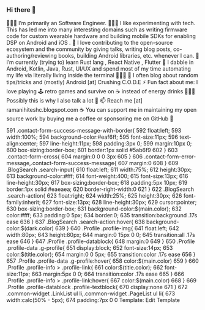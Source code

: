 ### Hi there 👋

<!--
**RamaniHiteshc/RamaniHiteshc** is a ✨ _special_ ✨ repository because its `README.md` (this file) appears on your GitHub profile.

Here are some ideas to get you started
-->
👨🏻‍💻  I’m primarily an Software Engineer.
👨🏻‍🔬  I like experimenting with tech. This has led me into many interesting domains such as writing firmware code for custom wearable hardware and building mobile SDKs for enabling DSP on Android and iOS .
🤗  I love contributing to the open-source ecosystem and the community by giving talks, writing blog posts, co-authoring/reviewing books, building Android libraries, etc. whenever I can.
🌱  I’m currently (trying to) learn Rust lang , React Native , Flutter 
💬  I dabble in Android, Kotlin, Java, Rust, UI/UX and spend most of my time automating my life via literally living inside the terminal 🤷🏻‍♂️
📝  I often blog about random tips/tricks and (mostly) Android [at] Crushing C.O.D.E
⚡️  Fun fact about me: I love playing 🕹 retro games and survive on ☕️ instead of energy drinks 🙇🏻‍♂️  Possibly this is why I also talk a lot 🤔
📫  Reach me [at] ramanihiteshc.blogspot.com
☕️  You can support me in maintaining my open source work by buying me a coffee or sponsoring me on GitHub 🤗


591
 .contact-form-success-message-with-border{
592
    float:left;
593
    width:100%;
594
    background-color:#eaf6ff;
595
    font-size:11px;
596
    text-align:center;
597
    line-height:11px;
598
    padding:3px 0;
599
    margin:10px 0;
600
    box-sizing:border-box;
601
    border:1px solid #5ab6f9
602
}
603
 .contact-form-cross{
604
    margin:0 0 0 3px
605
}
606
 .contact-form-error-message,.contact-form-success-message{
607
    margin:0
608
}
609
 .BlogSearch .search-input{
610
    float:left;
611
    width:75%;
612
    height:30px;
613
    background-color:#fff;
614
    font-weight:400;
615
    font-size:13px;
616
    line-height:30px;
617
    box-sizing:border-box;
618
    padding:5px 10px;
619
    border:1px solid #eaeaea;
620
    border-right-width:0
621
}
622
 .BlogSearch .search-action{
623
    float:right;
624
    width:25%;
625
    height:30px;
626
    font-family:inherit;
627
    font-size:13px;
628
    line-height:30px;
629
    cursor:pointer;
630
    box-sizing:border-box;
631
    background-color:$(main.color);
632
    color:#fff;
633
    padding:0 5px;
634
    border:0;
635
    transition:background .17s ease
636
}
637
 .BlogSearch .search-action:hover{
638
    background-color:$(dark.color)
639
}
640
 .Profile .profile-img{
641
    float:left;
642
    width:80px;
643
    height:80px;
644
    margin:0 15px 0 0;
645
    transition:all .17s ease
646
}
647
 .Profile .profile-datablock{
648
    margin:0
649
}
650
 .Profile .profile-data .g-profile{
651
    display:block;
652
    font-size:14px;
653
    color:$(title.color);
654
    margin:0 0 5px;
655
    transition:color .17s ease
656
}
657
 .Profile .profile-data .g-profile:hover{
658
    color:$(main.color)
659
}
660
 .Profile .profile-info > .profile-link{
661
    color:$(title.color);
662
    font-size:11px;
663
    margin:5px 0 0;
664
    transition:color .17s ease
665
}
666
 .Profile .profile-info > .profile-link:hover{
667
    color:$(main.color)
668
}
669
 .Profile .profile-datablock .profile-textblock{
670
    display:none
671
}
672
 .common-widget .LinkList ul li,.common-widget .PageList ul li{
673
    width:calc(50% - 5px);
674
    padding:7px 0 0
Template: Edit Template
